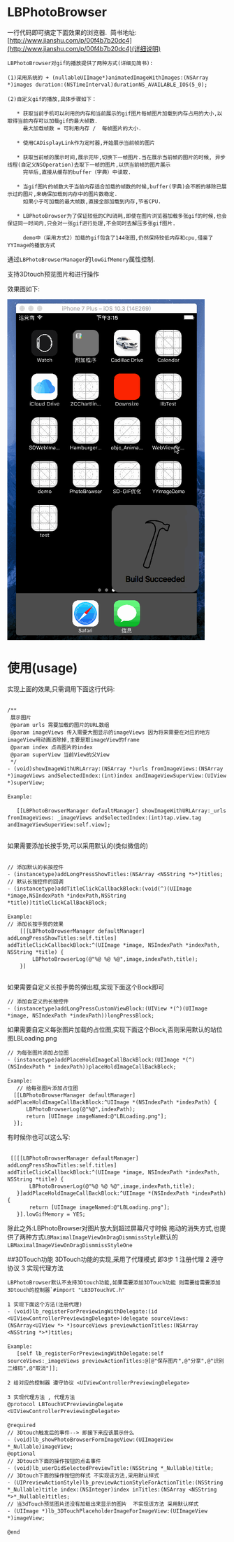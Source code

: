 # LBPhotoBrowser

一行代码即可搞定下面效果的浏览器.  简书地址:[http://www.jianshu.com/p/00f4b7b20dc4](http://www.jianshu.com/p/00f4b7b20dc4)(详细说明)
```
LBPhotoBrowser对gif的播放提供了两种方式(详细见简书):

(1)采用系统的 + (nullableUIImage*)animatedImageWithImages:(NSArray *)images duration:(NSTimeInterval)durationNS_AVAILABLE_IOS(5_0);

(2)自定义gif的播放,具体步骤如下：

   * 获取当前手机可以利用的内存和当前展示的gif图片每帧图片加载到内存占用的大小,以取得当前内存可以加载gif的最大帧数.
     最大加载帧数 = 可利用内存 /  每帧图片的大小.
     
   * 使用CADisplayLink作为定时器,开始展示当前帧的图片
   
   * 获取当前帧的展示时间,展示完毕,切换下一帧图片.当在展示当前帧的图片的时候, 异步线程(自定义NSOperation)去取下一帧的图片,以供当前帧的图片展示
     完毕后,直接从缓存的buffer（字典）中读取.
     
   * 当gif图片的帧数大于当前内存适合加载的帧数的时候,buffer(字典)会不断的移除已展示过的图片,来确保加载到内存中的图片数稳定.
     如果小于可加载的最大帧数,直接全部加载到内存,节省CPU.
     
   * LBPhotoBrowser为了保证较低的CPU消耗,即使在图片浏览器加载多张gif的时候,也会保证同一时间内,只会对一张gif进行处理,不会同时去解压多张gif图片.
   
     demo中（采用方式2）加载的gif包含了144张图,仍然保持较低内存和cpu,借鉴了YYImage的播放方式
```
通过`LBPhotoBrowserManager`的`lowGifMemory`属性控制.

支持3Dtouch预览图片和进行操作

效果图如下: 

![](https://github.com/tianliangyihou/zhuxian/blob/master/2306467-14a8a6771dad3b5c.gif?raw=true)


# 使用(usage)

实现上面的效果,只需调用下面这行代码:
```obj-c

/**
 展示图片
 @param urls 需要加载的图片的URL数组
 @param imageViews 传入需要大图显示的imageViews 因为将来需要在对应的地方imageView用动画消除掉,主要是取imageView的frame
 @param index 点击图片的index
 @param superView 当前View的父View
 */
- (void)showImageWithURLArray:(NSArray *)urls fromImageViews:(NSArray *)imageViews andSelectedIndex:(int)index andImageViewSuperView:(UIView *)superView;

Example:

   [[LBPhotoBrowserManager defaultManager] showImageWithURLArray:_urls fromImageViews: _imageViews andSelectedIndex:(int)tap.view.tag andImageViewSuperView:self.view];
   
 ```
如果需要添加长按手势,可以采用默认的(类似微信的)

```obj-c

// 添加默认的长按控件
- (instancetype)addLongPressShowTitles:(NSArray <NSString *>*)titles;
// 默认长按控件的回调
- (instancetype)addTitleClickCallbackBlock:(void(^)(UIImage *image,NSIndexPath *indexPath,NSString *title))titleClickCallBackBlock;

Example:
// 添加长按手势的效果 
    [[[LBPhotoBrowserManager defaultManager] addLongPressShowTitles:self.titles] addTitleClickCallbackBlock:^(UIImage *image, NSIndexPath *indexPath, NSString *title) {
        LBPhotoBrowserLog(@"%@ %@ %@",image,indexPath,title);
    }]
   
 ```
 如果需要自定义长按手势的弹出框,实现下面这个Bock即可
 ```obj-c
// 添加自定义的长按控件
- (instancetype)addLongPressCustomViewBlock:(UIView *(^)(UIImage *image, NSIndexPath *indexPath))longPressBlock;
 ```
 
 如果需要自定义每张图片加载的占位图,实现下面这个Block,否则采用默认的站位图LBLoading.png
  ```obj-c
// 为每张图片添加占位图
- (instancetype)addPlaceHoldImageCallBackBlock:(UIImage *(^)(NSIndexPath * indexPath))placeHoldImageCallBackBlock;

Example:
     // 给每张图片添加占位图
    [[LBPhotoBrowserManager defaultManager] addPlaceHoldImageCallBackBlock:^UIImage *(NSIndexPath *indexPath) {
        LBPhotoBrowserLog(@"%@",indexPath);
        return [UIImage imageNamed:@"LBLoading.png"];
    }];
 ```
 
 有时候你也可以这么写:
 ```obj-c
   
  [[[[LBPhotoBrowserManager defaultManager] addLongPressShowTitles:self.titles] addTitleClickCallbackBlock:^(UIImage *image, NSIndexPath *indexPath, NSString *title) {
        LBPhotoBrowserLog(@"%@ %@ %@",image,indexPath,title);
    }]addPlaceHoldImageCallBackBlock:^UIImage *(NSIndexPath *indexPath) {
        return [UIImage imageNamed:@"LBLoading.png"];
    }].lowGifMemory = YES;
 
```

除此之外:LBPhotoBrowser对图片放大到超过屏幕尺寸时候 拖动的消失方式,也提供了两种方式`LBMaximalImageViewOnDragDismmissStyle`默认的`LBMaximalImageViewOnDragDismmissStyleOne`

##3DTouch功能
3DTouch功能的实现,采用了代理模式 即3步
1 注册代理 
2 遵守协议 
3 实现代理方法

 ```obj-c
 LBPhotoBrowser默认不支持3Dtouch功能,如果需要添加3DTouch功能 则需要给需要添加3Dtouch的控制器`#import "LB3DTouchVC.h"  
 
1 实现下面这个方法(注册代理)
 - (void)lb_registerForPreviewingWithDelegate:(id  <UIViewControllerPreviewingDelegate>)delegate sourceViews:(NSArray<UIView *> *)sourceViews previewActionTitles:(NSArray <NSString *>*)titles;

 Example:
    [self lb_registerForPreviewingWithDelegate:self sourceViews:_imageViews previewActionTitles:@[@"保存图片",@"分享",@"识别二维码",@"取消"]];
    
 2 给对应的控制器 遵守协议 <UIViewControllerPreviewingDelegate>  
 
 3 实现代理方法 , 代理方法
@protocol LBTouchVCPreviewingDelegate <UIViewControllerPreviewingDelegate>

@required
// 3Dtouch触发后的事件--> 即接下来应该展示什么
- (void)lb_showPhotoBrowserFormImageView:(UIImageView *_Nullable)imageView;
@optional
// 3Dtouch下面的操作按钮的点击事件
- (void)lb_userDidSelectedPreviewTitle:(NSString *_Nullable)title;
// 3Dtouch下面的操作按钮的样式 不实现该方法,采用默认样式
- (UIPreviewActionStyle)lb_previewActionStyleForActionTitle:(NSString *_Nullable)title index:(NSInteger)index inTitles:(NSArray <NSString *>*_Nullable)titles;
// 当3dTouch预览图片还没有加载出来显示的图片  不实现该方法 采用默认样式
- (UIImage *)lb_3DTouchPlaceholderImageForImageView:(UIImageView *)imageView;

@end
 
 ```







